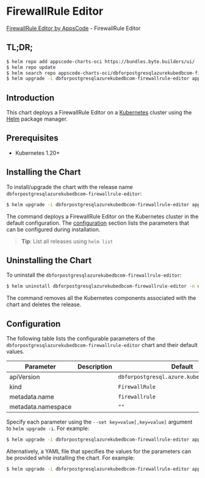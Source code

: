 # FirewallRule Editor

[FirewallRule Editor by AppsCode](https://byte.builders) - FirewallRule Editor

## TL;DR;

```bash
$ helm repo add appscode-charts-oci https://bundles.byte.builders/ui/
$ helm repo update
$ helm search repo appscode-charts-oci/dbforpostgresqlazurekubedbcom-firewallrule-editor --version=v0.4.18
$ helm upgrade -i dbforpostgresqlazurekubedbcom-firewallrule-editor appscode-charts-oci/dbforpostgresqlazurekubedbcom-firewallrule-editor -n default --create-namespace --version=v0.4.18
```

## Introduction

This chart deploys a FirewallRule Editor on a [Kubernetes](http://kubernetes.io) cluster using the [Helm](https://helm.sh) package manager.

## Prerequisites

- Kubernetes 1.20+

## Installing the Chart

To install/upgrade the chart with the release name `dbforpostgresqlazurekubedbcom-firewallrule-editor`:

```bash
$ helm upgrade -i dbforpostgresqlazurekubedbcom-firewallrule-editor appscode-charts-oci/dbforpostgresqlazurekubedbcom-firewallrule-editor -n default --create-namespace --version=v0.4.18
```

The command deploys a FirewallRule Editor on the Kubernetes cluster in the default configuration. The [configuration](#configuration) section lists the parameters that can be configured during installation.

> **Tip**: List all releases using `helm list`

## Uninstalling the Chart

To uninstall the `dbforpostgresqlazurekubedbcom-firewallrule-editor`:

```bash
$ helm uninstall dbforpostgresqlazurekubedbcom-firewallrule-editor -n default
```

The command removes all the Kubernetes components associated with the chart and deletes the release.

## Configuration

The following table lists the configurable parameters of the `dbforpostgresqlazurekubedbcom-firewallrule-editor` chart and their default values.

|     Parameter      | Description |                        Default                         |
|--------------------|-------------|--------------------------------------------------------|
| apiVersion         |             | <code>dbforpostgresql.azure.kubedb.com/v1alpha1</code> |
| kind               |             | <code>FirewallRule</code>                              |
| metadata.name      |             | <code>firewallrule</code>                              |
| metadata.namespace |             | <code>""</code>                                        |


Specify each parameter using the `--set key=value[,key=value]` argument to `helm upgrade -i`. For example:

```bash
$ helm upgrade -i dbforpostgresqlazurekubedbcom-firewallrule-editor appscode-charts-oci/dbforpostgresqlazurekubedbcom-firewallrule-editor -n default --create-namespace --version=v0.4.18 --set apiVersion=dbforpostgresql.azure.kubedb.com/v1alpha1
```

Alternatively, a YAML file that specifies the values for the parameters can be provided while
installing the chart. For example:

```bash
$ helm upgrade -i dbforpostgresqlazurekubedbcom-firewallrule-editor appscode-charts-oci/dbforpostgresqlazurekubedbcom-firewallrule-editor -n default --create-namespace --version=v0.4.18 --values values.yaml
```
